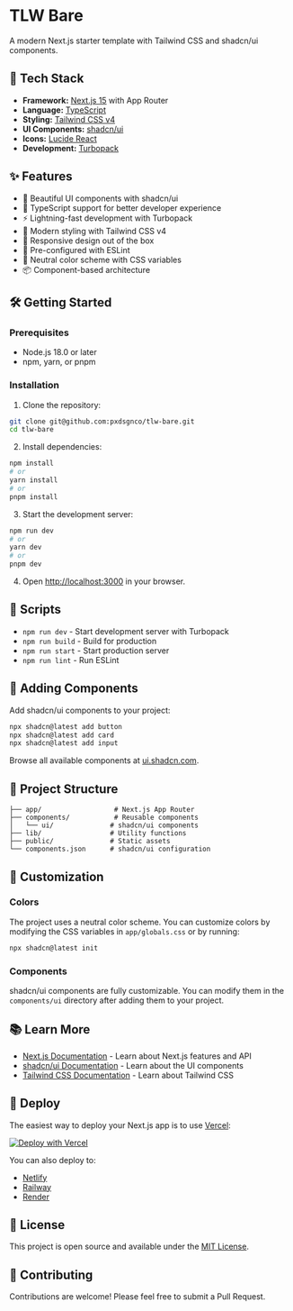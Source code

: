 # TLW Bare

A modern Next.js starter template with Tailwind CSS and shadcn/ui components.

## 🚀 Tech Stack

- **Framework:** [Next.js 15](https://nextjs.org/) with App Router
- **Language:** [TypeScript](https://www.typescriptlang.org/)
- **Styling:** [Tailwind CSS v4](https://tailwindcss.com/)
- **UI Components:** [shadcn/ui](https://ui.shadcn.com/)
- **Icons:** [Lucide React](https://lucide.dev/)
- **Development:** [Turbopack](https://turbo.build/pack)

## ✨ Features

- 🎨 Beautiful UI components with shadcn/ui
- 🎯 TypeScript support for better developer experience
- ⚡ Lightning-fast development with Turbopack
- 🎪 Modern styling with Tailwind CSS v4
- 📱 Responsive design out of the box
- 🔧 Pre-configured with ESLint
- 🎨 Neutral color scheme with CSS variables
- 📦 Component-based architecture

## 🛠️ Getting Started

### Prerequisites

- Node.js 18.0 or later
- npm, yarn, or pnpm

### Installation

1. Clone the repository:
```bash
git clone git@github.com:pxdsgnco/tlw-bare.git
cd tlw-bare
```

2. Install dependencies:
```bash
npm install
# or
yarn install
# or
pnpm install
```

3. Start the development server:
```bash
npm run dev
# or
yarn dev
# or
pnpm dev
```

4. Open [http://localhost:3000](http://localhost:3000) in your browser.

## 📝 Scripts

- `npm run dev` - Start development server with Turbopack
- `npm run build` - Build for production
- `npm run start` - Start production server
- `npm run lint` - Run ESLint

## 🧩 Adding Components

Add shadcn/ui components to your project:

```bash
npx shadcn@latest add button
npx shadcn@latest add card
npx shadcn@latest add input
```

Browse all available components at [ui.shadcn.com](https://ui.shadcn.com/docs/components).

## 📁 Project Structure

```
├── app/                  # Next.js App Router
├── components/           # Reusable components
│   └── ui/              # shadcn/ui components
├── lib/                 # Utility functions
├── public/              # Static assets
└── components.json      # shadcn/ui configuration
```

## 🎨 Customization

### Colors

The project uses a neutral color scheme. You can customize colors by modifying the CSS variables in `app/globals.css` or by running:

```bash
npx shadcn@latest init
```

### Components

shadcn/ui components are fully customizable. You can modify them in the `components/ui` directory after adding them to your project.

## 📚 Learn More

- [Next.js Documentation](https://nextjs.org/docs) - Learn about Next.js features and API
- [shadcn/ui Documentation](https://ui.shadcn.com/) - Learn about the UI components
- [Tailwind CSS Documentation](https://tailwindcss.com/docs) - Learn about Tailwind CSS

## 🚀 Deploy

The easiest way to deploy your Next.js app is to use [Vercel](https://vercel.com/new):

[![Deploy with Vercel](https://vercel.com/button)](https://vercel.com/new/git/external?repository-url=https://github.com/pxdsgnco/tlw-bare)

You can also deploy to:
- [Netlify](https://www.netlify.com/)
- [Railway](https://railway.app/)
- [Render](https://render.com/)

## 📄 License

This project is open source and available under the [MIT License](LICENSE).

## 🤝 Contributing

Contributions are welcome! Please feel free to submit a Pull Request.
